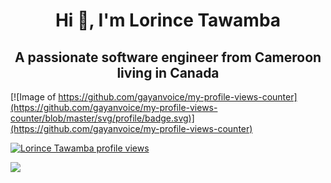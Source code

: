 #  <h1 align="center">Hi 👋, I'm Lorince Tawamba</h1> 

<h2 align="center">A passionate software engineer from Cameroon living in Canada</h2> 

[![Image of https://github.com/gayanvoice/my-profile-views-counter](https://github.com/gayanvoice/my-profile-views-counter/blob/master/svg/profile/badge.svg)](https://github.com/gayanvoice/my-profile-views-counter)


[![Lorince Tawamba profile views](https://u8views.com/api/v1/github/profiles/98036133/views/day-week-month-total-count.svg)](https://u8views.com/github/LorinceTawamba)

![](https://img.shields.io/static/v1?label=Profile+views&message=1234567890&color=007ec6&style=plastic)